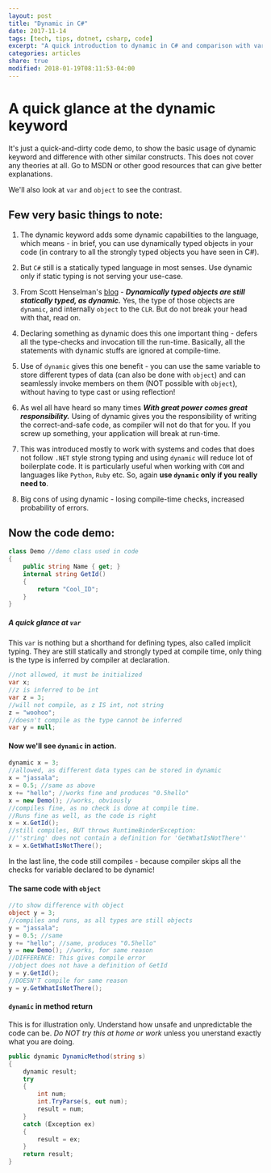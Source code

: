 ```yaml
---
layout: post
title: "Dynamic in C#"
date: 2017-11-14
tags: [tech, tips, dotnet, csharp, code]
excerpt: "A quick introduction to dynamic in C# and comparison with var and object keywords."
categories: articles
share: true
modified: 2018-01-19T08:11:53-04:00
---
```




# A quick glance at the dynamic keyword 

It's just a quick-and-dirty code demo, to show the basic usage of dynamic keyword and difference with other similar constructs. This does not cover any theories at all. Go to MSDN or other good resources that can give better explanations.

We'll also look at `var` and `object` to see the contrast.

## Few very basic things to note:

1. The dynamic keyword adds some dynamic capabilities to the language, which means - in brief, you can use dynamically typed objects in your code (in contrary to all the strongly typed objects you have seen in C#).

2. But `C#` still is a statically typed language in most senses. Use dynamic only if static typing is not serving your use-case.

3. From Scott Henselman's [blog](https://www.hanselman.com/blog/C4AndTheDynamicKeywordWhirlwindTourAroundNET4AndVisualStudio2010Beta1.aspx) - ***Dynamically typed objects are still statically typed, as dynamic.*** Yes, the type of those objects are `dynamic`, and internally `object` to the `CLR`. But do not break your head with that, read on.

4. Declaring something as dynamic does this one important thing - defers all the type-checks and invocation till the run-time. Basically, all the statements with dynamic stuffs are ignored at compile-time.

5. Use of `dynamic` gives this one benefit - you can use the same variable to store different types of data (can also be done with `object`) and can seamlessly invoke members on them (NOT possible with `object`), without having to type cast or using reflection!

6. As wel all have heard so many times ***With great power comes great responsibility.*** Using of dynamic gives you the responsibility of writing the correct-and-safe code, as compiler will not do that for you. If you screw up something, your application will break at run-time.

7. This was introduced mostly to work with systems and codes that does not follow `.NET` style strong typing and using `dynamic` will reduce lot of boilerplate code. It is particularly useful when working with `COM` and languages like `Python`, `Ruby` etc. So, again **use `dynamic` only if you really need to**.

8. Big cons of using dynamic - losing compile-time checks, increased probability of errors.

Now the code demo:
----

```cs
class Demo //demo class used in code
{
    public string Name { get; }
    internal string GetId()
    {
        return "Cool_ID";
    }
}
```

##### A quick glance at `var` 

This `var` is nothing but a shorthand for defining types, also called implicit typing. They are still statically and strongly typed at compile time, only thing is the type is inferred by compiler at declaration.

```cs
//not allowed, it must be initialized
var x;
//z is inferred to be int
var z = 3;
//will not compile, as z IS int, not string
z = "woohoo";
//doesn't compile as the type cannot be inferred
var y = null;
```

#### Now we'll see `dynamic` in action.

```cs
dynamic x = 3;
//allowed, as different data types can be stored in dynamic
x = "jassala";
x = 0.5; //same as above
x += "hello"; //works fine and produces "0.5hello"
x = new Demo(); //works, obviously
//compiles fine, as no check is done at compile time.
//Runs fine as well, as the code is right
x = x.GetId();
//still compiles, BUT throws RuntimeBinderException: 
//''string' does not contain a definition for 'GetWhatIsNotThere''
x = x.GetWhatIsNotThere();
```

In the last line, the code still compiles - because compiler skips all the checks for variable declared to be dynamic!

#### The same code with `object`

```cs
//to show difference with object
object y = 3;
//compiles and runs, as all types are still objects
y = "jassala";
y = 0.5; //same
y += "hello"; //same, produces "0.5hello"
y = new Demo(); //works, for same reason
//DIFFERENCE: This gives compile error
//object does not have a definition of GetId
y = y.GetId(); 
//DOESN'T compile for same reason
y = y.GetWhatIsNotThere();
```

#### `dynamic` in method return
This is for illustration only. Understand how unsafe and unpredictable the code can be. _Do NOT try this at home or work_ unless you unerstand exactly what you are doing.

```cs
public dynamic DynamicMethod(string s)
{
    dynamic result;
    try
    {
        int num;
        int.TryParse(s, out num);
        result = num;
    }
    catch (Exception ex)
    {
        result = ex;
    }
    return result;
}
```

